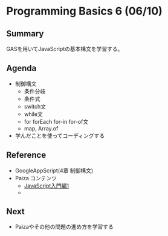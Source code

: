 # Programming Basics 6 (06/10)

## Summary

GASを用いてJavaScriptの基本構文を学習する。

## Agenda

- 制御構文
  - 条件分岐
  - 条件式
  - switch文
  - while文
  - for forEach for-in for-of文
  - map, Array.of
- 学んだことを使ってコーディングする

## Reference

- GoogleAppScript(4章 制御構文)
- Paiza コンテンツ
  - [JavaScript入門編1](https://paiza.jp/works/js/primer/beginner-js1)
  - []()

## Next

- Paizaやその他の問題の進め方を学習する

